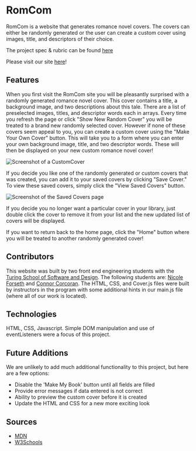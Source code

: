 # RomCom

RomCom is a website that generates romance novel covers. The covers can either be randomly generated or the user can create a custom cover using images, title, and descriptors of their choice.   

The project spec & rubric can be found [here](https://frontend.turing.edu/projects/module-1/romcom-pair.html)

Please visit our site [here](https://forsethnico.github.io/romcom/)!

## Features
When you first visit the RomCom site you will be pleasantly surprised with a randomly generated romance novel cover. This cover contains a title, a background image, and two descriptions about this tale. There are a list of preselected images, titles, and descriptor words each in arrays. Every time you refresh the page or click "Show New Random Cover" you will be treated to a brand new randomly selected cover. However if none of these covers seem appeal to you, you can create a custom cover using the "Make Your Own Cover" button. This will take you to a form where you can enter your own background image, title, and two descriptor words. These will then be displayed on your new custom romance novel cover! 

![Screenshot of a CustomCover](https://user-images.githubusercontent.com/18154724/169677456-8d53b1fa-f25c-4c38-a443-568c8af1cc0e.jpg)

If you decide you like one of the randomly generated or custom covers that was created, you can add it to your saved covers by clicking "Save Cover." To view these saved covers, simply click the "View Saved Covers" button. 

![Screenshot of the Saved Covers page](https://user-images.githubusercontent.com/18154724/169677302-7e03a911-d77a-46a8-9ec2-a9c1c6f06d82.jpg)

If you decide you no longer want a particular cover in your library, just double click the cover to remove it from your list and the new updated list of covers will be displayed.  

If you want to return back to the home page, click the "Home" button where you will be treated to another randomly generated cover! 

## Contributors
This website was built by two front end engineering students with the [Turing School of Software and Design](https://turing.edu/). The following students are: [Nicole Forseth](https://github.com/forsethnico) and [Connor Corcoran](https://github.com/Connorcorc). The HTML, CSS, and Cover.js files were built by instructors in the program with some additional hints in our main.js file (where all of our work is located). 

## Technologies
HTML, CSS, Javascript. Simple DOM manipulation and use of eventListeners were a focus of this project.

## Future Additions
We are unlikely to add much additional functionality to this project, but here are a few options:  
- Disable the 'Make My Book' button until all fields are filled
- Provide error messages if data entered is not correct
- Ability to preview the custom cover before it is created
- Update the HTML and CSS for a new more exciting look

## Sources
- [MDN](https://developer.mozilla.org/en-US/)
- [W3Schools](https://www.w3schools.com/)

